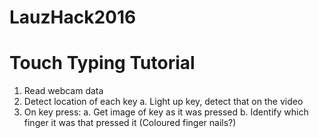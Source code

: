 # LauzHack2016

Touch Typing Tutorial
=====================

1. Read webcam data
2. Detect location of each key
	a. Light up key, detect that on the video
3. On key press:
	a. Get image of key as it was pressed
	b. Identify which finger it was that pressed it (Coloured finger nails?)

